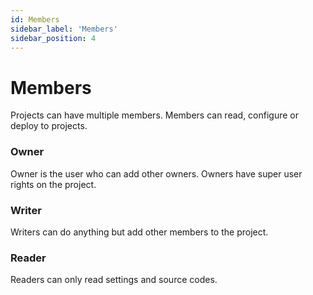 ```yaml
---
id: Members
sidebar_label: 'Members'
sidebar_position: 4
---
```


# Members

Projects can have multiple members. Members can read, configure or deploy to projects. 

### Owner

Owner is the user who can add other owners. Owners have super user rights on the project. 
### Writer
Writers can do anything but add other members to the project.

### Reader

Readers can only read settings and source codes. 
